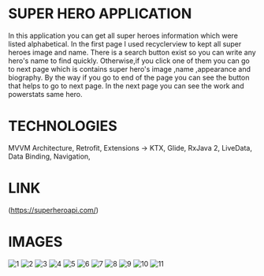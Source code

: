 # SUPER HERO APPLICATION
In this application you can get all super heroes information which were listed alphabetical. 
In the first page I used recyclerview to kept all super heroes image and name. There is a search button exist so you can write any hero's name to find quickly. Otherwise,if you click one of them you can go to next 
page which is contains super hero's image ,name ,appearance and biography. By the way if you go to end of the page you can see 
the button that helps to go to next page. In the next page you can see the work and powerstats same hero.

# TECHNOLOGIES
MVVM Architecture, Retrofit, Extensions -> KTX, Glide, RxJava 2, LiveData, Data Binding, Navigation,

# LINK
(https://superheroapi.com/)

# IMAGES
![1](https://user-images.githubusercontent.com/71139790/132498298-2319e02e-f219-4162-a2bc-1aa46ca5d4ef.png)
![2](https://user-images.githubusercontent.com/71139790/132498301-fc00b4a8-6fbf-4da4-9a01-27153244af78.png)
![3](https://user-images.githubusercontent.com/71139790/132498303-083e9a29-b204-40e5-ad42-6cc9cc013275.png)
![4](https://user-images.githubusercontent.com/71139790/132498304-ea901108-36c6-4447-9d85-f1ea1ce5a612.png)
![5](https://user-images.githubusercontent.com/71139790/132498306-b2ad1cea-92f0-4276-99b8-a518e84d02a1.png)
![6](https://user-images.githubusercontent.com/71139790/132498308-e4904a9b-3ba1-44d6-bce6-35164c795ae5.png)
![7](https://user-images.githubusercontent.com/71139790/132498310-4bf824f8-9673-4e21-bda7-1bb2602a3ba7.png)
![8](https://user-images.githubusercontent.com/71139790/132498311-48b155a6-8cc7-4cfc-be5f-7e5c7f5b8969.png)
![9](https://user-images.githubusercontent.com/71139790/132498313-ec70dffa-7165-4b5f-829d-43337d3768f8.png)
![10](https://user-images.githubusercontent.com/71139790/132498315-fc25010e-3ff0-4ad0-beea-0658550fe42b.png)
![11](https://user-images.githubusercontent.com/71139790/132498316-9eb5a132-12fb-4051-aed9-8293779275d5.png)
